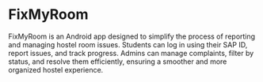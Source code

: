 # FixMyRoom
FixMyRoom is an Android app designed to simplify the process of reporting and managing hostel room issues. Students can log in using their SAP ID, report issues, and track progress. Admins can manage complaints, filter by status, and resolve them efficiently, ensuring a smoother and more organized hostel experience.
